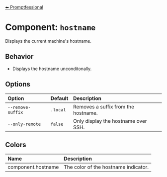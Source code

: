[⬅ Promptfessional](../README.md#documentation)

# Component: `hostname`

Displays the current machine's hostname.

## Behavior

- Displays the hostname unconditonally.

## Options

|Option|Default|Description|
|:--|:--|:--|
|`--remove-suffix`|`.local`|Removes a suffix from the hostname.|
|`--only-remote`|`false`|Only display the hostname over SSH.|

## Colors

|Name|Description|
|:--|:--|
|component.hostname|The color of the hostname indicator.|
